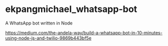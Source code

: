 # ekpangmichael_whatsapp-bot
A WhatsApp bot written in Node 

https://medium.com/the-andela-way/build-a-whatsapp-bot-in-10-minutes-using-node-js-and-twilio-9869b443bf5e
